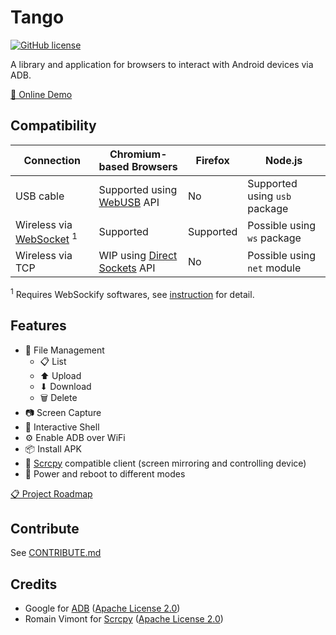 # Tango

[![GitHub license](https://img.shields.io/github/license/yume-chan/ya-webadb)](https://github.com/yume-chan/ya-webadb/blob/main/LICENSE)

A library and application for browsers to interact with Android devices via ADB.

[🚀 Online Demo](https://yume-chan.github.io/ya-webadb)

## Compatibility

| Connection                            | Chromium-based Browsers        | Firefox   | Node.js                       |
| ------------------------------------- | ------------------------------ | --------- | ----------------------------- |
| USB cable                             | Supported using [WebUSB] API   | No        | Supported using `usb` package |
| Wireless via [WebSocket] <sup>1</sup> | Supported                      | Supported | Possible using `ws` package   |
| Wireless via TCP                      | WIP using [Direct Sockets] API | No        | Possible using `net` module   |

[webusb]: https://wicg.github.io/webusb/
[websocket]: https://websockets.spec.whatwg.org/
[direct sockets]: https://wicg.github.io/direct-sockets/

<sup>1</sup> Requires WebSockify softwares, see [instruction](https://github.com/yume-chan/ya-webadb/discussions/245#discussioncomment-384030) for detail.

## Features

-   📁 File Management
    -   📋 List
    -   ⬆ Upload
    -   ⬇ Download
    -   🗑 Delete
-   📷 Screen Capture
-   📜 Interactive Shell
-   ⚙ Enable ADB over WiFi
-   📦 Install APK
-   🎥 [Scrcpy](https://github.com/Genymobile/scrcpy) compatible client (screen mirroring and controlling device)
-   🔌 Power and reboot to different modes

[📋 Project Roadmap](https://github.com/yume-chan/ya-webadb/issues/348)

## Contribute

See [CONTRIBUTE.md](./CONTRIBUTE.md)

## Credits

-   Google for [ADB](https://android.googlesource.com/platform/packages/modules/adb) ([Apache License 2.0](./adb.NOTICE))
-   Romain Vimont for [Scrcpy](https://github.com/Genymobile/scrcpy) ([Apache License 2.0](https://github.com/Genymobile/scrcpy/blob/master/LICENSE))
